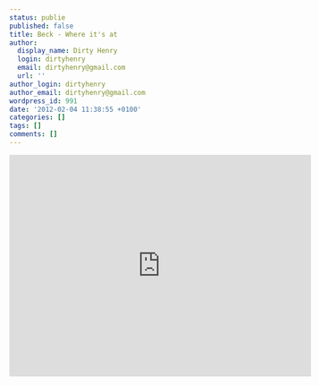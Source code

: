 ```yaml
---
status: publie
published: false
title: Beck - Where it's at
author:
  display_name: Dirty Henry
  login: dirtyhenry
  email: dirtyhenry@gmail.com
  url: ''
author_login: dirtyhenry
author_email: dirtyhenry@gmail.com
wordpress_id: 991
date: '2012-02-04 11:38:55 +0100'
categories: []
tags: []
comments: []
---
```

<iframe width="540" height="396" src="http://www.youtube.com/embed/EPfmNxKLDG4" frameborder="0" allowfullscreen></iframe>
